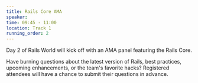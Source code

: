 ```yaml
---
title: Rails Core AMA
speaker:
time: 09:45 - 11:00
location: Track 1
running_order: 2
---
```


Day 2 of Rails World will kick off with an AMA panel featuring the Rails Core.

Have burning questions about the latest version of Rails, best practices, upcoming enhancements, or the team's favorite hacks? Registered attendees will have a chance to submit their questions in advance.
